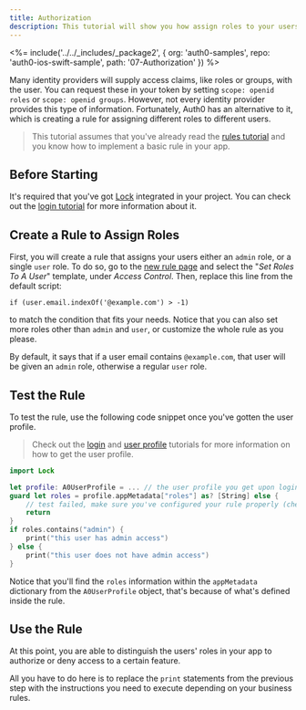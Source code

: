 ```yaml
---
title: Authorization
description: This tutorial will show you how assign roles to your users, and use those claims to authorize or deny a user to perform certain actions in the app.
---
```


<%= include('../../_includes/_package2', {
  org: 'auth0-samples',
  repo: 'auth0-ios-swift-sample',
  path: '07-Authorization'
}) %>

Many identity providers will supply access claims, like roles or groups, with the user. You can request these in your token by setting `scope: openid roles` or `scope: openid groups`. However, not every identity provider provides this type of information. Fortunately, Auth0 has an alternative to it, which is creating a rule for assigning different roles to different users.

> This tutorial assumes that you've already read the [rules tutorial](06-rules) and you know how to implement a basic rule in your app.

## Before Starting

It's required that you've got [Lock](https://github.com/auth0/Lock.iOS-OSX) integrated in your project. You can check out the [login tutorial](01-login) for more information about it.

## Create a Rule to Assign Roles

First, you will create a rule that assigns your users either an `admin` role, or a single `user` role. To do so, go to the [new rule page](${manage_url}/#/rules/new) and select the "*Set Roles To A User*" template, under *Access Control*. Then, replace this line from the default script:

``` 
if (user.email.indexOf('@example.com') > -1)
```

to match the condition that fits your needs. Notice that you can also set more roles other than `admin` and `user`, or customize the whole rule as you please.

By default, it says that if a user email contains `@example.com`, that user will be given an `admin` role, otherwise a regular `user` role.

## Test the Rule

To test the rule, use the following code snippet once you've gotten the user profile.

> Check out the [login](01-login) and [user profile](04-user-profile) tutorials for more information on how to get the user profile.

```swift
import Lock
```

```swift
let profile: A0UserProfile = ... // the user profile you get upon login
guard let roles = profile.appMetadata["roles"] as? [String] else {
    // test failed, make sure you've configured your rule properly (check step 1 thoroughly)
    return
}
if roles.contains("admin") {
    print("this user has admin access")
} else {
    print("this user does not have admin access")
}
```

Notice that you'll find the `roles` information within the `appMetadata` dictionary from the `A0UserProfile` object, that's because of what's defined inside the rule.

## Use the Rule

At this point, you are able to distinguish the users' roles in your app to authorize or deny access to a certain feature.

All you have to do here is to replace the `print` statements from the previous step with the instructions you need to execute depending on your business rules.
